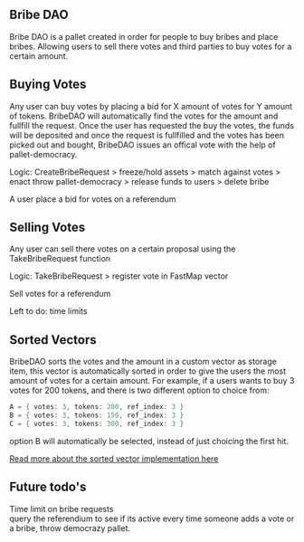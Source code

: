 
## Bribe DAO

Bribe DAO is a pallet created in order for people to buy bribes and place bribes.  Allowing users to sell there votes and third parties to buy votes
for a certain amount.  


## Buying Votes    
Any user can buy votes by placing a bid for X amount of votes for Y amount of tokens.
BribeDAO will automatically find the votes for the amount and fullfill the request. 
Once the user has requested the buy the votes, the funds will be deposited and once the request is fullfilled and the votes has been picked out and bought, BribeDAO issues an offical vote with the help of pallet-democracy. 

Logic:
CreateBribeRequest > freeze/hold assets > match against votes > enact throw pallet-democracy > release funds to users > delete bribe  

A user place a bid for votes on a referendum 

## Selling Votes   
Any user can sell there votes on a certain proposal using the TakeBribeRequest function

Logic: 
TakeBribeRequest > register vote in FastMap vector   

Sell votes for a referendum

Left to do:
time limits


## Sorted Vectors   
BribeDAO sorts the votes and the amount in a custom vector as storage item, this vector is automatically sorted in order to give the users the most amount of votes for a certain amount. 
For example, if a users wants to buy 3 votes for 200 tokens, and there is two different option to choice from:
```rust
A = { votes: 3, tokens: 200, ref_index: 3 }
B = { votes: 3, tokens: 150, ref_index: 3 }
C = { votes: 3, tokens: 300, ref_index: 3 }

```

option B will automatically be selected, instead of just choicing the first hit.  


[Read more about the sorted vector implementation here](sortedvec.md)


## Future todo's
Time limit on bribe requests   
query the referendium to see if its active every time someone adds a vote or a bribe, throw democrazy pallet.   





